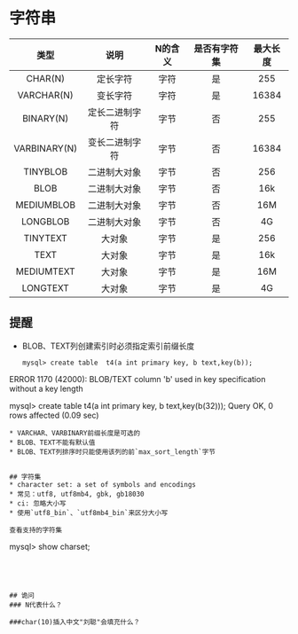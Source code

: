 # 字符串

|类型|说明|N的含义|是否有字符集|最大长度|
|:--:|:-:|:-----:|:--------:|:------:|
|CHAR(N)|定长字符|字符|是|255|
|VARCHAR(N)|变长字符|字符|是|16384|
|BINARY(N)|定长二进制字符|字节|否|255|
|VARBINARY(N)|变长二进制字符|字节|否|16384|
|TINYBLOB|二进制大对象|字节|否|256|
|BLOB|二进制大对象|字节|否|16k|
|MEDIUMBLOB|二进制大对象|字节|否|16M|
|LONGBLOB|二进制大对象|字节|否|4G|
|TINYTEXT|大对象|字节|是|256|
|TEXT|大对象|字节|是|16k|
|MEDIUMTEXT|大对象|字节|是|16M|
|LONGTEXT|大对象|字节|是|4G|

## 提醒
* BLOB、TEXT列创建索引时必须指定索引前缀长度
  ```
  mysql> create table  t4(a int primary key, b text,key(b));
 ERROR 1170 (42000): BLOB/TEXT column 'b' used in key specification without a key length
 
  mysql> create table  t4(a int primary key, b text,key(b(32)));
Query OK, 0 rows affected (0.09 sec)
  ```
* VARCHAR、VARBINARY前缀长度是可选的
* BLOB、TEXT不能有默认值
* BLOB、TEXT列排序时只能使用该列的前`max_sort_length`字节


## 字符集
* character set: a set of symbols and encodings
* 常见：utf8, utf8mb4, gbk, gb18030
* ci: 忽略大小写 
 * 使用`utf8_bin`、`utf8mb4_bin`来区分大小写

查看支持的字符集
```
mysql> show charset;
```




## 诡问
### N代表什么？

###char(10)插入中文"刘聪"会填充什么？






